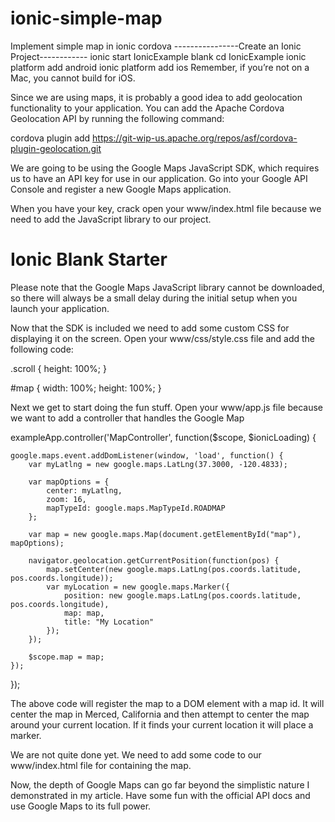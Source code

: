 # ionic-simple-map
Implement simple map in ionic cordova
----------------Create an Ionic Project------------
ionic start IonicExample blank
cd IonicExample
ionic platform add android
ionic platform add ios
Remember, if you’re not on a Mac, you cannot build for iOS.

Since we are using maps, it is probably a good idea to add geolocation functionality to your application.  You can add the Apache Cordova Geolocation API by running the following command:

cordova plugin add https://git-wip-us.apache.org/repos/asf/cordova-plugin-geolocation.git

We are going to be using the Google Maps JavaScript SDK, which requires us to have an API key for use in our application.  Go into your Google API Console and register a new Google Maps application.

When you have your key, crack open your www/index.html file because we need to add the JavaScript library to our project.

<!DOCTYPE html>
<html>
    <head>
        <meta charset="utf-8">
        <meta name="viewport" content="initial-scale=1, maximum-scale=1, user-scalable=no, width=device-width">
        <title></title>
        <link href="lib/ionic/css/ionic.css" rel="stylesheet">
        <link href="css/style.css" rel="stylesheet">
        <script src="lib/ionic/js/ionic.bundle.js"></script>
        <script src="cordova.js"></script>
        <script src="js/app.js"></script>
    </head>
    <body ng-app="starter">
        <ion-pane>
            <ion-header-bar class="bar-stable">
                <h1 class="title">Ionic Blank Starter</h1>
            </ion-header-bar>
            <ion-content>
            </ion-content>
        </ion-pane>
        <script src="http://maps.googleapis.com/maps/api/js?key=[YOUR_KEY_HERE]&sensor=true"></script>
    </body>
</html>

Please note that the Google Maps JavaScript library cannot be downloaded, so there will always be a small delay during the initial setup when you launch your application.

Now that the SDK is included we need to add some custom CSS for displaying it on the screen.  Open your www/css/style.css file and add the following code:


.scroll {
    height: 100%;
}
 
#map {
    width: 100%;
    height: 100%;
}

Next we get to start doing the fun stuff.  Open your www/app.js file because we want to add a controller that handles the Google Map

exampleApp.controller('MapController', function($scope, $ionicLoading) {
 
    google.maps.event.addDomListener(window, 'load', function() {
        var myLatlng = new google.maps.LatLng(37.3000, -120.4833);
 
        var mapOptions = {
            center: myLatlng,
            zoom: 16,
            mapTypeId: google.maps.MapTypeId.ROADMAP
        };
 
        var map = new google.maps.Map(document.getElementById("map"), mapOptions);
 
        navigator.geolocation.getCurrentPosition(function(pos) {
            map.setCenter(new google.maps.LatLng(pos.coords.latitude, pos.coords.longitude));
            var myLocation = new google.maps.Marker({
                position: new google.maps.LatLng(pos.coords.latitude, pos.coords.longitude),
                map: map,
                title: "My Location"
            });
        });
 
        $scope.map = map;
    });
 
});

The above code will register the map to a DOM element with a map id.  It will center the map in Merced, California and then attempt to center the map around your current location.  If it finds your current location it will place a marker.

We are not quite done yet.  We need to add some code to our www/index.html file for containing the map.

<ion-content ng-controller="MapController">
    <div id="map" data-tap-disabled="true"></div>
</ion-content>

Now, the depth of Google Maps can go far beyond the simplistic nature I demonstrated in my article.  Have some fun with the official API docs and use Google Maps to its full power.
